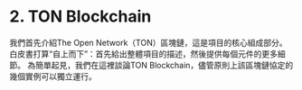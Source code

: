# 2. TON Blockchain

我們首先介紹The Open Network（TON）區塊鏈，這是項目的核心組成部分。白皮書打算“自上而下”：首先給出整體項目的描述，然後提供每個元件的更多細節。
為簡單起見，我們在這裡談論TON Blockchain，儘管原則上該區塊鏈協定的幾個實例可以獨立運行。